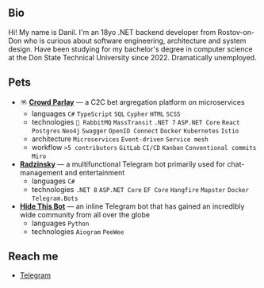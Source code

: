 ## Bio
Hi! My name is Danil. I'm an 18yo .NET backend developer from Rostov-on-Don who is curious about software engineering, architecture and system design. Have been studying for my bachelor's degree in computer science at the Don State Technical University since 2022. Dramatically unemployed.


## Pets
- 🪅 __[Crowd Parlay](https://gitlab.otter.su/crowdparlay)__ — a C2C bet argregation platform on microservices
  - languages `C#` `TypeScript` `SQL` `Cypher` `HTML` `SCSS`
  - technologies `🦄 RabbitMQ` `MassTransit` `.NET 7` `ASP.NET Core` `React` `Postgres` `Neo4j` `Swagger` `OpenID Connect` `Docker` `Kubernetes` `Istio`
  - architecture `Microservices` `Event-driven` `Service mesh`
  - workflow `>5 contributors` `GitLab` `CI/CD` `Kanban` `Conventional commits` `Miro`
- __[Radzinsky](https://github.com/undrcrxwn/radzinsky)__ — a multifunctional Telegram bot primarily used for chat-management and entertainment
  - languages `C#`
  - technologies `.NET 8` `ASP.NET Core` `EF Core` `Hangfire` `Mapster` `Docker` `Telegram.Bots`
- __[Hide This Bot](https://github.com/undrcrxwn/hide-this-bot)__ — an inline Telegram bot that has gained an incredibly wide community from all over the globe
  - languages `Python`
  - technologies `Aiogram` `PeeWee`


## Reach me
- [Telegram](https://t.me/undrcrxwn)
